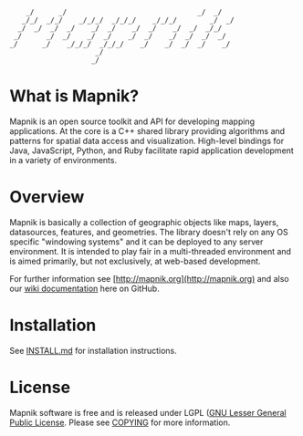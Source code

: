 ```                                                          
    _/      _/                                _/  _/      
   _/_/  _/_/    _/_/_/  _/_/_/    _/_/_/        _/  _/   
  _/  _/  _/  _/    _/  _/    _/  _/    _/  _/  _/_/      
 _/      _/  _/    _/  _/    _/  _/    _/  _/  _/  _/     
_/      _/    _/_/_/  _/_/_/    _/    _/  _/  _/    _/    
                     _/                                   
                    _/                                    
```

# What is Mapnik?

Mapnik is an open source toolkit and API for developing mapping applications. At the core is a C++ shared library providing algorithms and patterns for spatial data access and visualization. High-level bindings for Java, JavaScript, Python, and Ruby facilitate rapid application development in a variety of environments.

# Overview

Mapnik is basically a collection of geographic objects like maps, layers, datasources, features, and geometries. The library doesn't rely on any OS specific "windowing systems" and it can be deployed to any server environment. It is intended to play fair in a multi-threaded environment and is aimed primarily, but not exclusively, at web-based development.


For further information see [http://mapnik.org](http://mapnik.org) and also our [wiki documentation](https://github.com/mapnik/mapnik/wiki) here on GitHub.

# Installation

See [INSTALL.md](https://github.com/mapnik/mapnik/blob/master/INSTALL.md) for installation instructions.

# License

Mapnik software is free and is released under LGPL ([GNU Lesser General Public License](http://www.gnu.org/licenses/lgpl.html_). Please see [COPYING](https://github.com/mapnik/mapnik/blob/master/COPYING) for more information.
